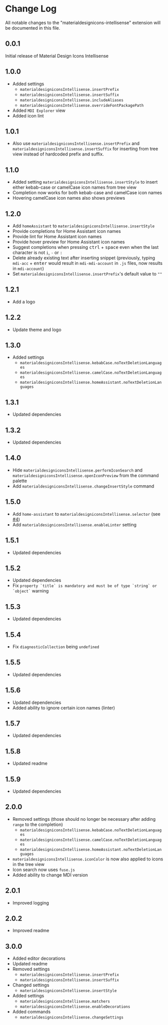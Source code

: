 # Change Log

All notable changes to the "materialdesignicons-intellisense" extension will be documented in this file.

## 0.0.1

Initial release of Material Design Icons Intellisense

## 1.0.0

- Added settings
  - `materialdesigniconsIntellisense.insertPrefix`
  - `materialdesigniconsIntellisense.insertSuffix`
  - `materialdesigniconsIntellisense.includeAliases`
  - `materialdesigniconsIntellisense.overrideFontPackagePath`
- Added `MDI Explorer` view
- Added icon lint

## 1.0.1

- Also use `materialdesigniconsIntellisense.insertPrefix` and `materialdesigniconsIntellisense.insertSuffix` for inserting from tree view instead of hardcoded prefix and suffix.

## 1.1.0

- Added setting `materialdesigniconsIntellisense.insertStyle` to insert either kebab-case or camelCase icon names from tree view
- Completion now works for both kebab-case and camelCase icon names
- Hovering camelCase icon names also shows previews

## 1.2.0

- Add `homeAssistant` to `materialdesigniconsIntellisense.insertStyle`
- Provide completions for Home Assistant icon names
- Provide lint for Home Assistant icon names
- Provide hover preview for Home Assistant icon names
- Suggest completions when pressing <kbd>ctrl</kbd> + <kbd>space</kbd> even when the last character is not `i`, `-` or `:`
- Delete already existing text after inserting snippet (previously, typing `mdi-acc` + <kbd>enter</kbd> would result in `mdi-mdi-account` in `.js` files, now results in `mdi-account`)
- Set `materialdesigniconsIntellisense.insertPrefix`'s default value to `""`

## 1.2.1

- Add a logo

## 1.2.2

- Update theme and logo

## 1.3.0

- Added settings
  - `materialdesigniconsIntellisense.kebabCase.noTextDeletionLanguages`
  - `materialdesigniconsIntellisense.camelCase.noTextDeletionLanguages`
  - `materialdesigniconsIntellisense.homeAssistant.noTextDeletionLanguages`

## 1.3.1

- Updated dependencies

## 1.3.2

- Updated dependencies

## 1.4.0

- Hide `materialdesigniconsIntellisense.performIconSearch` and `materialdesigniconsIntellisense.openIconPreview` from the command palette
- Add `materialdesigniconsIntellisense.changeInsertStyle` command

## 1.5.0

- Add `home-assistant` to `materialdesigniconsIntellisense.selector` (see [#4](https://github.com/lukas-tr/vscode-materialdesignicons-intellisense/pull/4))
- Add `materialdesigniconsIntellisense.enableLinter` setting

## 1.5.1

- Updated dependencies

## 1.5.2

- Updated dependencies
- Fix `` property `title` is mandatory and must be of type `string` or `object` `` warning

## 1.5.3

- Updated dependencies

## 1.5.4

- Fix `diagnosticCollection` being `undefined`

## 1.5.5

- Updated dependencies

## 1.5.6

- Updated dependencies
- Added ability to ignore certain icon names (linter)

## 1.5.7

- Updated dependencies

## 1.5.8

- Updated readme

## 1.5.9

- Updated dependencies

## 2.0.0

- Removed settings (those should no longer be necessary after adding `range` to the completion)
  - `materialdesigniconsIntellisense.kebabCase.noTextDeletionLanguages`
  - `materialdesigniconsIntellisense.camelCase.noTextDeletionLanguages`
  - `materialdesigniconsIntellisense.homeAssistant.noTextDeletionLanguages`
- `materialdesigniconsIntellisense.iconColor` is now also applied to icons in the tree view
- Icon search now uses `fuse.js`
- Added ability to change MDI version

## 2.0.1

- Improved logging

## 2.0.2

- Improved readme

## 3.0.0

- Added editor decorations
- Updated readme
- Removed settings
  - `materialdesigniconsIntellisense.insertPrefix`
  - `materialdesigniconsIntellisense.insertSuffix`
- Changed settings
  - `materialdesigniconsIntellisense.insertStyle`
- Added settings
  - `materialdesigniconsIntellisense.matchers`
  - `materialdesigniconsIntellisense.enableDecorations`
- Added commands
  - `materialdesigniconsIntellisense.changeSettings`
